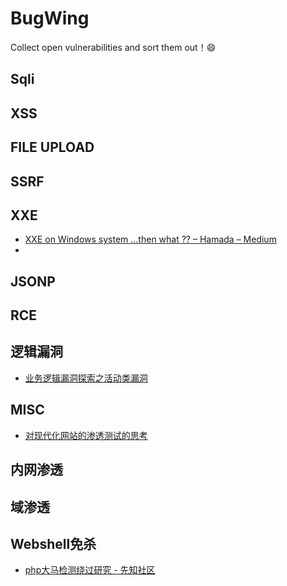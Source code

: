 
# BugWing


Collect open vulnerabilities and sort them out！😄


## Sqli
## XSS
## FILE UPLOAD
## SSRF
## XXE
- [XXE on Windows system …then what ?? – Hamada – Medium](https://medium.com/@canavaroxum/xxe-on-windows-system-then-what-76d571d66745)
- 
## JSONP
## RCE
## 逻辑漏洞
- [业务逻辑漏洞探索之活动类漏洞](https://bbs.ichunqiu.com/thread-50469-1-1.html)
## MISC
- [对现代化网站的渗透测试的思考](https://bbs.ichunqiu.com/thread-50308-1-1.html)
## 内网渗透
## 域渗透

## Webshell免杀
- [php大马检测绕过研究 - 先知社区](https://xz.aliyun.com/t/4380)

